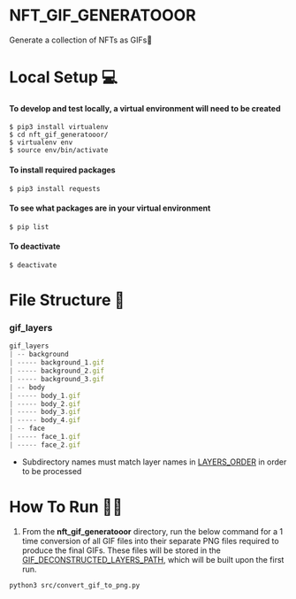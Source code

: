 # NFT_GIF_GENERATOOOR
Generate a collection of NFTs as GIFs👾

# Local Setup 💻
#### To develop and test locally, a virtual environment will need to be created
```
$ pip3 install virtualenv
$ cd nft_gif_generatooor/
$ virtualenv env
$ source env/bin/activate
```
#### To install required packages
```
$ pip3 install requests
```
#### To see what packages are in your virtual environment
```
$ pip list
```
#### To deactivate
```
$ deactivate
```

# File Structure 🌳
### gif_layers
```js
gif_layers
| -- background
| ----- background_1.gif
| ----- background_2.gif
| ----- background_3.gif
| -- body
| ----- body_1.gif
| ----- body_2.gif
| ----- body_3.gif
| ----- body_4.gif
| -- face
| ----- face_1.gif
| ----- face_2.gif

```
- Subdirectory names must match layer names in [LAYERS_ORDER](https://github.com/0xDounia/nft_gif_generatooor/blob/main/src/config.py#L10) in order to be processed




# How To Run 🏃‍♀️
1. From the **nft_gif_generatooor** directory, run the below command for a 1 time conversion of all GIF files into their separate PNG files required to produce the final GIFs. These files will be stored in the [GIF_DECONSTRUCTED_LAYERS_PATH]([config.py](https://github.com/0xDounia/nft_gif_generatooor/blob/main/src/config.py)), which will be built upon the first run.
```
python3 src/convert_gif_to_png.py
```

